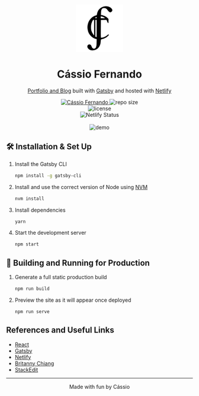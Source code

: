 <div align="center">
  <img alt="Logo" src="https://raw.githubusercontent.com/cassiofb-dev/cassiofernando/master/src/assets/images/cassio.svg" width="128" />
</div>
<h1 align="center">
  Cássio Fernando
</h1>
<p align="center">
<a href="https://cassiofernando.netlify.app/"> Portfolio and Blog</a> built with <a href="https://www.gatsbyjs.org/">Gatsby</a> and hosted with <a href="https://www.netlify.com/">Netlify</a>
</p>
<p align="center">
	<a href="https://www.linkedin.com/in/cassiofb-dev/">
		<img alt="Cássio Fernando" src="https://img.shields.io/badge/-Cássio%20Fernando-blue?style=for-the-badge&logo=Linkedin&logoColor=white" />
	</a>
	<img src="https://img.shields.io/github/repo-size/cassiofb-dev/cassiofernando?style=for-the-badge"  alt="repo size" />
	<br/>
	<img src="https://img.shields.io/github/license/cassiofb-dev/cassiofernando?color=blue&style=for-the-badge" alt="license"/>
	<br/>
	 <img src="https://api.netlify.com/api/v1/badges/5e54d445-396d-4b44-8bcf-f23324f9f6c3/deploy-status" alt="Netlify Status" />
 <br/><br/>
 <img src="https://i.imgur.com/eyz4q0D.png" alt="demo"/>
</p>

## 🛠 Installation & Set Up

1. Install the Gatsby CLI

   ```sh
   npm install -g gatsby-cli
   ```

2. Install and use the correct version of Node using [NVM](https://github.com/nvm-sh/nvm)

   ```sh
   nvm install
   ```

3. Install dependencies

   ```sh
   yarn
   ```

4. Start the development server

   ```sh
   npm start
   ```

## 🚀 Building and Running for Production

1. Generate a full static production build

   ```sh
   npm run build
   ```

1. Preview the site as it will appear once deployed

   ```sh
   npm run serve
   ```

## References and Useful Links
 - [React](https://pt-br.reactjs.org/docs/getting-started.html)
 - [Gatsby](https://www.gatsbyjs.com/docs/)
 - [Netlify](https://www.netlify.com/)
 - [Britanny Chiang](https://brittanychiang.com/)
 - [StackEdit](https://stackedit.io/)

---

<p align="center">
	Made with fun by Cássio
</p>

